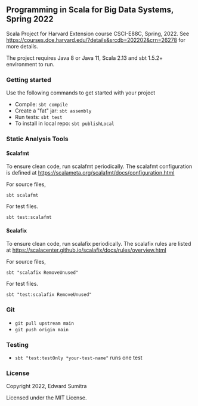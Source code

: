 ## Programming in Scala for Big Data Systems, Spring 2022
Scala Project for Harvard Extension course CSCI-E88C, Spring, 2022. See https://courses.dce.harvard.edu/?details&srcdb=202202&crn=26278 for more details.


The project requires Java 8 or Java 11, Scala 2.13 and sbt 1.5.2+ environment to run.

### Getting started
 Use the following commands to get started with your project

 - Compile: `sbt compile`
 - Create a "fat" jar: `sbt assembly`
 - Run tests: `sbt test`
 - To install in local repo: `sbt publishLocal`

### Static Analysis Tools

#### Scalafmt
To ensure clean code, run scalafmt periodically. The scalafmt configuration is defined at https://scalameta.org/scalafmt/docs/configuration.html

For source files,

`sbt scalafmt`

For test files.

`sbt test:scalafmt`

#### Scalafix
To ensure clean code, run scalafix periodically. The scalafix rules are listed at https://scalacenter.github.io/scalafix/docs/rules/overview.html

For source files,

`sbt "scalafix RemoveUnused"`

For test files.

`sbt "test:scalafix RemoveUnused"`


### Git
- `git pull upstream main`
- `git push origin main`

### Testing
- `sbt "test:testOnly *your-test-name"` runs one test 

### License
Copyright 2022, Edward Sumitra

Licensed under the MIT License.